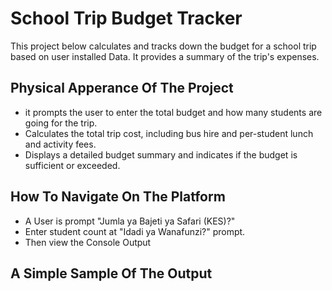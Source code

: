 # School Trip Budget Tracker 
This project below calculates and tracks down the budget for a school trip based on user installed Data. It provides a summary of the trip's expenses.

## Physical Apperance Of The Project
- it prompts the user to enter the total budget and how many students are going for the trip.
- Calculates the total trip cost, including bus hire and per-student lunch and activity fees. 
- Displays a detailed budget summary and indicates if the budget is sufficient or exceeded.

## How To Navigate On The Platform
- A User is prompt "Jumla ya Bajeti ya Safari (KES)?" 
- Enter student count at "Idadi ya Wanafunzi?" prompt.
- Then view the Console Output

## A Simple Sample Of The Output


